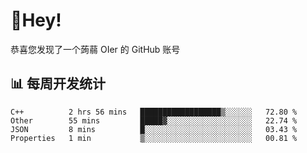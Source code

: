 # 👋Hey!
恭喜您发现了一个蒟蒻 OIer 的 GitHub 账号

## 📊 每周开发统计
<!--START_SECTION:waka-->
```text
C++          2 hrs 56 mins   ██████████████████▒░░░░░░   72.80 % 
Other        55 mins         █████▓░░░░░░░░░░░░░░░░░░░   22.74 % 
JSON         8 mins          █░░░░░░░░░░░░░░░░░░░░░░░░   03.43 % 
Properties   1 min           ▒░░░░░░░░░░░░░░░░░░░░░░░░   00.81 % 
```
<!--END_SECTION:waka-->

